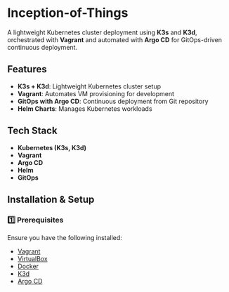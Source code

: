 # Inception-of-Things 

A lightweight Kubernetes cluster deployment using **K3s** and **K3d**, orchestrated with **Vagrant** and automated with **Argo CD** for GitOps-driven continuous deployment.

## Features
- **K3s + K3d**: Lightweight Kubernetes cluster setup
- **Vagrant**: Automates VM provisioning for development
- **GitOps with Argo CD**: Continuous deployment from Git repository
- **Helm Charts**: Manages Kubernetes workloads

## Tech Stack
- **Kubernetes (K3s, K3d)**
- **Vagrant**
- **Argo CD**
- **Helm**
- **GitOps**

## Installation & Setup

### 1️⃣ Prerequisites
Ensure you have the following installed:
- [Vagrant](https://www.vagrantup.com/downloads)
- [VirtualBox](https://www.virtualbox.org/)
- [Docker](https://www.docker.com/)
- [K3d](https://k3d.io/)
- [Argo CD](https://argo-cd.readthedocs.io/)

